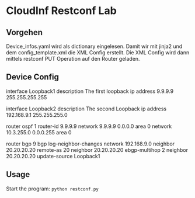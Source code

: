 # CloudInf Restconf Lab

## Vorgehen
Device_infos.yaml wird als dictionary eingelesen. Damit wir mit jinja2 und dem config_template.xml
die XML Config erstellt. Die XML Config wird dann mittels restconf PUT Operation auf den Router geladen.


## Device Config
interface Loopback1
    description The first loopback
    ip address 9.9.9.9 255.255.255.255

interface Loopback2
    description The second Loopback
    ip address 192.168.9.1 255.255.255.0

router ospf 1
    router-id 9.9.9.9 
    network 9.9.9.9 0.0.0.0 area 0
    network 10.3.255.0 0.0.0.255 area 0
    
router bgp 9
    bgp log-neighbor-changes
    network 192.168.9.0
    neighbor 20.20.20.20 remote-as 20
    neighbor 20.20.20.20 ebgp-multihop 2
    neighbor 20.20.20.20 update-source Loopback1

## Usage
Start the program:
`python restconf.py`